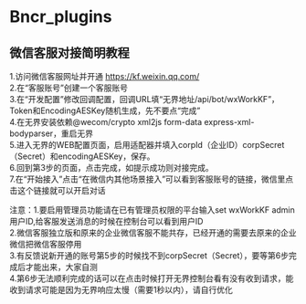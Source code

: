 # Bncr_plugins
## 微信客服对接简明教程

1.访问微信客服网址并开通 https://kf.weixin.qq.com/  
2.在“客服账号”创建一个客服账号  
3.在“开发配置”修改回调配置，回调URL填“无界地址/api/bot/wxWorkKF”，Token和EncodingAESKey随机生成，先不要点“完成”  
4.在无界安装依赖@wecom/crypto xml2js form-data express-xml-bodyparser，重启无界  
5.进入无界的WEB配置页面，启用适配器并填入corpId（企业ID）corpSecret（Secret）和encodingAESKey，保存。  
6.回到第3步的页面，点击完成，如提示成功则对接完成。  
7.在“开始接入”点击“在微信内其他场景接入”可以看到客服账号的链接，微信里点击这个链接就可以开启对话
  
注意：1.要启用管理员功能请在已有管理员权限的平台输入set wxWorkKF admin 用户ID,给客服发送消息的时候在控制台可以看到用户ID    
     2.微信客服独立版和原来的企业微信客服不能共存，已经开通的需要去原来的企业微信把微信客服停用  
     3.有反馈说新开通的账号第5步的时候找不到corpSecret（Secret），要等第6步完成后才能出来，大家自测  
     4.第6步无法顺利完成的话可以在点击时候打开无界控制台看有没有收到请求，能收到请求可能是因为无界响应太慢（需要1秒以内），请自行优化  
